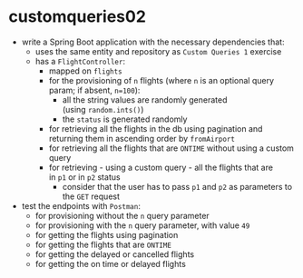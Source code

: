 # customqueries02
- write a Spring Boot application with the necessary dependencies that:
    - uses the same entity and repository as `Custom Queries 1` exercise
    - has a `FlightController`:
        - mapped on `flights`
        - for the provisioning of `n` flights (where `n` is an optional query param; if absent, `n=100`):
            - all the string values are randomly generated (using `random.ints()`)
            - the `status` is generated randomly
        - for retrieving all the flights in the db using pagination and returning them in ascending order by `fromAirport`
        - for retrieving all the flights that are `ONTIME` without using a custom query
        - for retrieving - using a custom query - all the flights that are in `p1` or in `p2` status
            - consider that the user has to pass `p1` and `p2` as parameters to the `GET` request
- test the endpoints with `Postman`:
    - for provisioning without the `n` query parameter
    - for provisioning with the `n` query parameter, with value `49`
    - for getting the flights using pagination
    - for getting the flights that are `ONTIME`
    - for getting the delayed or cancelled flights
    - for getting the on time or delayed flights
